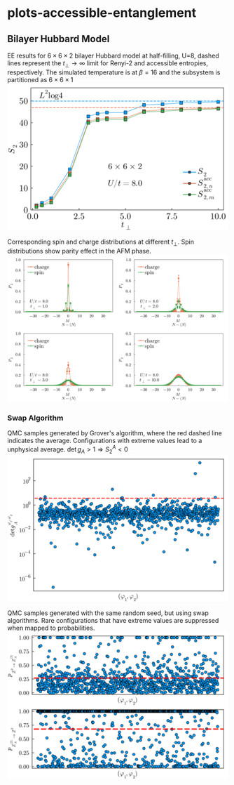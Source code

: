 # plots-accessible-entanglement

## Bilayer Hubbard Model
EE results for $6\times 6 \times 2$ bilayer Hubbard model at half-filling, U=8, dashed lines represent the $t_{\perp}\rightarrow\infty$ limit for Renyi-2 and accessible entropies, respectively. The simulated temperature is at $\beta=16$ and the subsystem is partitioned as $6\times 6 \times 1$
<img src="./figures/EE_bilayerHubbard_U8.0.svg">

Corresponding spin and charge distributions at different $t_{\perp}$. Spin distributions show parity effect in the AFM phase.
<img src="./figures/Pn2_bilayerHubbard_U8.0.svg">

### Swap Algorithm
QMC samples generated by Grover's algorithm, where the red dashed line indicates the average. Configurations with extreme values lead to a unphysical average. $\det g_A > 1 \Rightarrow S_2^{A} < 0$
<img src="./figures/QMCsamples_Grover.svg">

QMC samples generated with the same random seed, but using swap algorithms. Rare configurations that have extreme values are suppressed when mapped to probabilities.
<img src="./figures/QMCsamples_Swap.svg">
